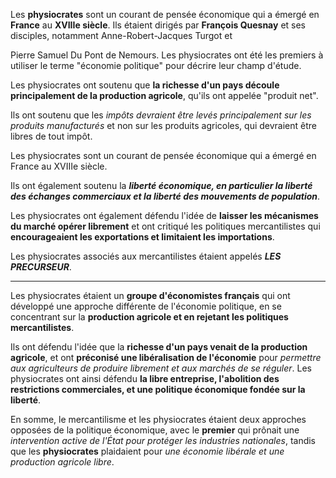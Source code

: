 Les **physiocrates** sont un courant de pensée économique qui a émergé en **France** au **XVIIIe siècle**. Ils étaient dirigés par **François Quesnay** et ses disciples, notamment Anne-Robert-Jacques Turgot et

Pierre Samuel Du Pont de Nemours. Les physiocrates ont été les premiers à utiliser le terme "économie politique" pour décrire leur champ d'étude.

Les physiocrates ont soutenu que **la richesse d'un pays découle principalement de la production agricole**, qu'ils ont appelée "produit net".

Ils ont soutenu que les *impôts devraient être levés principalement sur les produits manufacturés* et non sur les produits agricoles, qui devraient être libres de tout impôt.

Les physiocrates sont un courant de pensée économique qui a émergé en France au XVIIIe siècle.

Ils ont également soutenu la ***liberté économique, en particulier la liberté des échanges commerciaux et la liberté des mouvements de population***.

Les physiocrates ont également défendu l'idée de **laisser les mécanismes du marché opérer librement** et ont critiqué les politiques mercantilistes qui **encourageaient les exportations et limitaient les importations**.

Les physiocrates associés aux mercantilistes étaient appelés ***LES PRECURSEUR***.

---

Les physiocrates étaient un **groupe d'économistes français** qui ont développé une approche différente de l'économie politique, en se concentrant sur la **production agricole et en rejetant les politiques mercantilistes**. 

Ils ont défendu l'idée que la **richesse d'un pays venait de la production agricole**, et ont **préconisé une libéralisation de l'économie** pour *permettre aux agriculteurs de produire librement et aux marchés de se réguler*. Les physiocrates ont ainsi défendu **la libre entreprise, l'abolition des restrictions commerciales, et une politique économique fondée sur la liberté**.

En somme, le mercantilisme et les physiocrates étaient deux approches opposées de la politique économique, avec le **premier** qui prônait une *intervention active de l'État pour protéger les industries nationales*, tandis que les **physiocrates** plaidaient pour *une économie libérale et une production agricole libre*.
